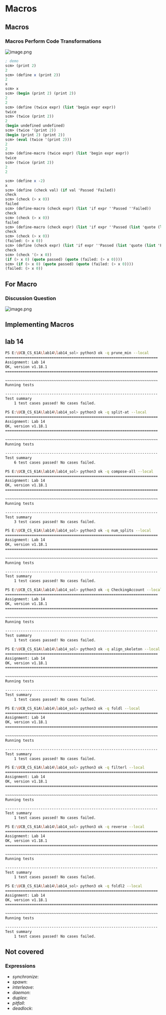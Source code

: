 # Macros
## Macros
### Macros Perform Code Transformations
![image.png](https://s2.loli.net/2025/02/10/FVvweykKSG7umMH.png)
```Scheme
; demo
scm> (print 2)
2
scm> (define x (print 2))
2
x
scm> x
scm> (begin (print 2) (print 2))
2
2
scm> (define (twice expr) (list 'begin expr expr))
twice
scm> (twice (print 2))
2
(begin undefined undefined)
scm> (twice '(print 2))
(begin (print 2) (print 2))
scm> (eval (twice '(print 2)))
2
2
scm> (define-macro (twice expr) (list 'begin expr expr))
twice
scm> (twice (print 2))
2
2

scm> (define x -2)
x
scm> (define (check val) (if val 'Passed 'Failed))
check
scm> (check (> x 0))
failed
scm> (define-macro (check expr) (list 'if expr ''Passed ''Failed))
check
scm> (check (> x 0))
failed
scm> (define-macro (check expr) (list 'if expr ''Passed (list 'quote (list 'Failed:  expr))))
check
scm> (check (> x 0))
(failed: (> x 0))
scm> (define (check expr) (list 'if expr ''Passed (list 'quote (list 'Failed:  expr))))
check
scm> (check '(> x 0))
(if (> x 0) (quote passed) (quote (failed: (> x 0))))
scm> (if (> x 0) (quote passed) (quote (failed: (> x 0))))
(failed: (> x 0))
```
## For Macro
### Discussion Question
![image.png](https://s2.loli.net/2025/02/10/vLYqxlmtZfz5Qdj.png)
## Implementing Macros
## lab 14
```sh
PS E:\UCB_CS_61A\lab14\lab14_sol> python3 ok -q prune_min --local
=====================================================================
Assignment: Lab 14
OK, version v1.18.1
=====================================================================

~~~~~~~~~~~~~~~~~~~~~~~~~~~~~~~~~~~~~~~~~~~~~~~~~~~~~~~~~~~~~~~~~~~~~
Running tests

---------------------------------------------------------------------
Test summary
    1 test cases passed! No cases failed.

PS E:\UCB_CS_61A\lab14\lab14_sol> python3 ok -q split-at --local
=====================================================================
Assignment: Lab 14
OK, version v1.18.1
=====================================================================

~~~~~~~~~~~~~~~~~~~~~~~~~~~~~~~~~~~~~~~~~~~~~~~~~~~~~~~~~~~~~~~~~~~~~
Running tests

---------------------------------------------------------------------
Test summary
    6 test cases passed! No cases failed.

PS E:\UCB_CS_61A\lab14\lab14_sol> python3 ok -q compose-all --local
=====================================================================
Assignment: Lab 14
OK, version v1.18.1
=====================================================================

~~~~~~~~~~~~~~~~~~~~~~~~~~~~~~~~~~~~~~~~~~~~~~~~~~~~~~~~~~~~~~~~~~~~~
Running tests

---------------------------------------------------------------------
Test summary
    3 test cases passed! No cases failed.

PS E:\UCB_CS_61A\lab14\lab14_sol> python3 ok -q num_splits --local
=====================================================================
Assignment: Lab 14
OK, version v1.18.1
=====================================================================

~~~~~~~~~~~~~~~~~~~~~~~~~~~~~~~~~~~~~~~~~~~~~~~~~~~~~~~~~~~~~~~~~~~~~
Running tests

---------------------------------------------------------------------
Test summary
    1 test cases passed! No cases failed.

PS E:\UCB_CS_61A\lab14\lab14_sol> python3 ok -q CheckingAccount --local
=====================================================================
Assignment: Lab 14
OK, version v1.18.1
=====================================================================

~~~~~~~~~~~~~~~~~~~~~~~~~~~~~~~~~~~~~~~~~~~~~~~~~~~~~~~~~~~~~~~~~~~~~
Running tests

---------------------------------------------------------------------
Test summary
    1 test cases passed! No cases failed.

PS E:\UCB_CS_61A\lab14\lab14_sol> python3 ok -q align_skeleton --local
=====================================================================
Assignment: Lab 14
OK, version v1.18.1
=====================================================================

~~~~~~~~~~~~~~~~~~~~~~~~~~~~~~~~~~~~~~~~~~~~~~~~~~~~~~~~~~~~~~~~~~~~~
Running tests

---------------------------------------------------------------------
Test summary
    1 test cases passed! No cases failed.

PS E:\UCB_CS_61A\lab14\lab14_sol> python3 ok -q foldl --local
=====================================================================
Assignment: Lab 14
OK, version v1.18.1
=====================================================================

~~~~~~~~~~~~~~~~~~~~~~~~~~~~~~~~~~~~~~~~~~~~~~~~~~~~~~~~~~~~~~~~~~~~~
Running tests

---------------------------------------------------------------------
Test summary
    1 test cases passed! No cases failed.

PS E:\UCB_CS_61A\lab14\lab14_sol> python3 ok -q filterl --local
=====================================================================
Assignment: Lab 14
OK, version v1.18.1
=====================================================================

~~~~~~~~~~~~~~~~~~~~~~~~~~~~~~~~~~~~~~~~~~~~~~~~~~~~~~~~~~~~~~~~~~~~~
Running tests

---------------------------------------------------------------------
Test summary
    1 test cases passed! No cases failed.

PS E:\UCB_CS_61A\lab14\lab14_sol> python3 ok -q reverse --local
=====================================================================
Assignment: Lab 14
OK, version v1.18.1
=====================================================================

~~~~~~~~~~~~~~~~~~~~~~~~~~~~~~~~~~~~~~~~~~~~~~~~~~~~~~~~~~~~~~~~~~~~~
Running tests

---------------------------------------------------------------------
Test summary
    1 test cases passed! No cases failed.

PS E:\UCB_CS_61A\lab14\lab14_sol> python3 ok -q foldl2 --local
=====================================================================
Assignment: Lab 14
OK, version v1.18.1
=====================================================================

~~~~~~~~~~~~~~~~~~~~~~~~~~~~~~~~~~~~~~~~~~~~~~~~~~~~~~~~~~~~~~~~~~~~~
Running tests

---------------------------------------------------------------------
Test summary
    1 test cases passed! No cases failed.
```
## Not covered
### Expressions
- *synchronize*:
- *spawn*:
- *interleave*:
- *daemon*:
- *duplex*:
- *pitfall*:
- *deadlock*:
